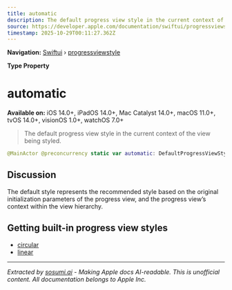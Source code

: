 ```yaml
---
title: automatic
description: The default progress view style in the current context of the view being styled.
source: https://developer.apple.com/documentation/swiftui/progressviewstyle/automatic
timestamp: 2025-10-29T00:11:27.362Z
---
```


**Navigation:** [Swiftui](/documentation/swiftui) › [progressviewstyle](/documentation/swiftui/progressviewstyle)

**Type Property**

# automatic

**Available on:** iOS 14.0+, iPadOS 14.0+, Mac Catalyst 14.0+, macOS 11.0+, tvOS 14.0+, visionOS 1.0+, watchOS 7.0+

> The default progress view style in the current context of the view being styled.

```swift
@MainActor @preconcurrency static var automatic: DefaultProgressViewStyle { get }
```

## Discussion

The default style represents the recommended style based on the original initialization parameters of the progress view, and the progress view’s context within the view hierarchy.

## Getting built-in progress view styles

- [circular](/documentation/swiftui/progressviewstyle/circular)
- [linear](/documentation/swiftui/progressviewstyle/linear)

---

*Extracted by [sosumi.ai](https://sosumi.ai) - Making Apple docs AI-readable.*
*This is unofficial content. All documentation belongs to Apple Inc.*
